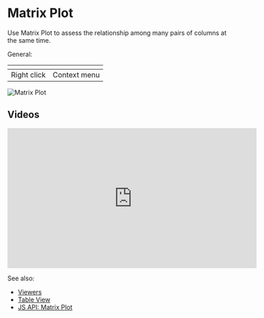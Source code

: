 <!-- TITLE: Matrix Plot -->
<!-- SUBTITLE: -->

# Matrix Plot

Use Matrix Plot to assess the relationship among many pairs of columns at the same time.

General:

| []()                  |                 |
|-----------------------|-----------------|
| Right click           | Context menu    |

![Matrix Plot](../../uploads/viewers/matrix-plot.png "Matrix Plot")

## Videos

<iframe width="560" height="315" src="https://www.youtube.com/embed/7MBXWzdC0-I?start=1653" frameborder="0" allow="accelerometer; autoplay; clipboard-write; encrypted-media; gyroscope; picture-in-picture" allowfullscreen></iframe>

See also: 
  
  * [Viewers](../viewers.md)
  * [Table View](../../overview/table-view.md)
  * [JS API: Matrix Plot](https://public.datagrok.ai/js/samples/ui/viewers/types/matrix-plot)
